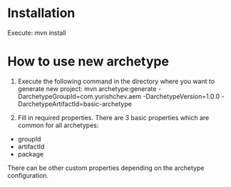 Installation 
===========================
Execute:
    mvn install


How to use new archetype
========================

1. Execute the following command in the directory where you want to generate new project:
    mvn archetype:generate -DarchetypeGroupId=com.yurishchev.aem -DarchetypeVersion=1.0.0 -DarchetypeArtifactId=basic-archetype

2. Fill in required properties. There are 3 basic properties which are common for all archetypes:
- groupId
- artifactId
- package
 
There can be other custom properties depending on the archetype configuration.